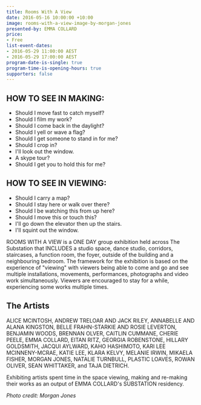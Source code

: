 ```yaml
---
title: Rooms With A View
date: 2016-05-16 10:00:00 +10:00
image: rooms-with-a-view-image-by-morgan-jones
presented-by: EMMA COLLARD
price:
- Free
list-event-dates:
- 2016-05-29 11:00:00 AEST
- 2016-05-29 17:00:00 AEST
program-date-is-single: true
program-time-is-opening-hours: true
supporters: false
---
```


<!-- http://thesubstation.org.au/show/rooms-with-a-view/ -->

## HOW TO SEE IN MAKING:  
* Should I move fast to catch myself?  
* Should I film my work?  
* Should I come back in the daylight?  
* Should I yell or wave a flag?  
* Should I get someone to stand in for me?  
* Should I crop in?  
* I'll look out the window.  
* A skype tour?  
* Should I get you to hold this for me?

## HOW TO SEE IN VIEWING:  
* Should I carry a map?  
* Should I stay here or walk over there?  
* Should I be watching this from up here?  
* Should I move this or touch this?  
* I'll go down the elevator then up the stairs.  
* I'll squint out the window.

ROOMS WITH A VIEW is a ONE DAY group exhibition held across The Substation that INCLUDES a studio space, dance studio, corridors, staircases, a function room, the foyer, outside of the building and a neighbouring bedroom. The framework for the exhibition is based on the experience of "viewing" with viewers being able to come and go and see multiple installations, movements, performances, photographs and video work simultaneously. Viewers are encouraged to stay for a while, experiencing some works multiple times.

## The Artists

ALICE MCINTOSH, ANDREW TRELOAR AND JACK RILEY, ANNABELLE AND ALANA KINGSTON, BELLE FRAHN-STARKIE AND ROSIE LEVERTON, BENJAMIN WOODS, BRENNAN OLVER, CAITLIN CUMMANE, CHERIE PEELE, EMMA COLLARD, EITAN RITZ, GEORGIA ROBENSTONE, HILLARY GOLDSMITH, JACQUI AYLWARD, KAHO HASHIMOTO, KARI LEE MCINNENY-MCRAE, KATIE LEE, KLARA KELVY, MELANIE IRWIN, MIKAELA FISHER, MORGAN JONES, NATALIE TURNBULL, PLASTIC LOAVES, ROWAN OLIVER, SEAN WHITTAKER, and TAJA DIETRICH.

Exhibiting artists spent time in the space viewing, making and re-making their works as an output of EMMA COLLARD's SUBSTATION residency.

_Photo credit: Morgan Jones_
